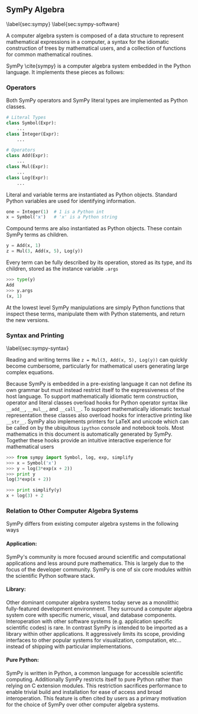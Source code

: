 
SymPy Algebra
-------------

\label{sec:sympy}
\label{sec:sympy-software}

A computer algebra system is composed of a data structure to represent mathematical expressions in a computer, a syntax for the idiomatic construction of trees by mathematical users, and a collection of functions for common mathematical routines.

SymPy \cite{sympy} is a computer algebra system embedded in the Python language.  It implements these pieces as follows:

### Operators

Both SymPy operators and SymPy literal types are implemented as Python classes.

~~~~~~~~~~Python
# Literal Types
class Symbol(Expr):
    ...
class Integer(Expr):
    ...

# Operators
class Add(Expr):
    ...
class Mul(Expr):
    ...
class Log(Expr):
    ...
~~~~~~~~~~

Literal and variable terms are instantiated as Python objects.  Standard Python variables are used for identifying information.

~~~~~~~~~~Python
one = Integer(1)  # 1 is a Python int
x = Symbol('x')   # 'x' is a Python string
~~~~~~~~~~

Compound terms are also instantiated as Python objects.  These contain SymPy terms as children.

~~~~~~~~~~Python
y = Add(x, 1)
z = Mul(3, Add(x, 5), Log(y))
~~~~~~~~~~

Every term can be fully described by its operation, stored as its type, and its children, stored as the instance variable `.args`

~~~~~~~~~~Python
>>> type(y)
Add
>>> y.args
(x, 1)
~~~~~~~~~~

At the lowest level SymPy manipulations are simply Python functions that inspect these terms, manipulate them with Python statements, and return the new versions.


### Syntax and Printing

\label{sec:sympy-syntax}

Reading and writing terms like `z = Mul(3, Add(x, 5), Log(y))` can quickly become cumbersome, particularly for mathematical users generating large complex equations.  

Because SymPy is embedded in a pre-existing language it can not define its own grammar but must instead restrict itself to the expressiveness of the host language.  To support mathematically idiomatic term construction, operator and literal classes overload hooks for Python operator syntax like `__add__`, `__mul__`, and `__call__`.  To support mathematically idiomatic textual representation these classes also overload hooks for interactive printing like `__str__`.  SymPy also implements printers for LaTeX and unicode which can be called on by the ubiquitous `ipython` console and notebook tools.  Most mathematics in this document is automatically generated by SymPy.  Together these hooks provide an intuitive interactive experience for mathematical users

~~~~~~~~~~Python
>>> from sympy import Symbol, log, exp, simplify
>>> x = Symbol('x')
>>> y = log(3*exp(x + 2))
>>> print y
log(3*exp(x + 2))

>>> print simplify(y)
x + log(3) + 2
~~~~~~~~~~

### Relation to Other Computer Algebra Systems 

SymPy differs from existing computer algebra systems in the following ways

#### Application:  

SymPy's community is more focused around scientific and computational applications and less around pure mathematics.  This is largely due to the focus of the developer community.  SymPy is one of six core modules within the scientific Python software stack.

#### Library:  

Other dominant computer algebra systems today serve as a monolithic fully-featured development environment.  They surround a computer algebra system core with specific numeric, visual, and database components.  Interoperation with other software systems (e.g. application specific scientific codes) is rare.  In contrast SymPy is intended to be imported as a library within other applications.  It aggressively limits its scope, providing interfaces to other popular systems for visualization, computation, etc... instead of shipping with particular implementations.

#### Pure Python: 

SymPy is written in Python, a common language for accessible scientific computing.  Additionally SymPy restricts itself to pure Python rather than relying on C extension modules.  This restriction sacrifices performance to enable trivial build and installation for ease of access and broad interoperation.  This feature is often cited by users as a primary motivation for the choice of SymPy over other computer algebra systems.
